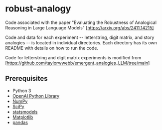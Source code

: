 # robust-analogy
Code associated with the paper "Evaluating the Robustness of Analogical Reasoning in Large Language Models" [https://arxiv.org/abs/2411.14215]

Code and data for each experiment -- letterstring, digit matrix, and story analogies -- is located in individual directories. Each directory has its own README with details on how to run the code.

Code for letterstring and digit matrix experiments is modified from [https://github.com/taylorwwebb/emergent_analogies_LLM/tree/main]


## Prerequisites

- Python 3
- [OpenAI Python Library](https://github.com/openai/openai-python)
- [NumPy](https://numpy.org/)
- [SciPy](https://scipy.org/)
- [statsmodels](https://www.statsmodels.org/stable/index.html)
- [Matplotlib](https://matplotlib.org/)
- [pandas](https://pandas.pydata.org/)
